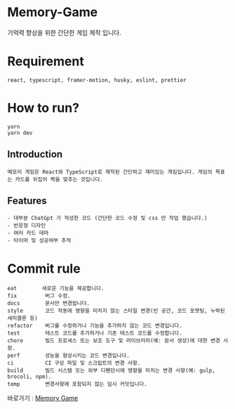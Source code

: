 # Memory-Game
기억력 향상을 위한 간단한 게임 제작 입니다.

# Requirement
```
react, typescript, framer-motion, husky, eslint, prettier
```

# How to run?
```
yarn
yarn dev
```

## Introduction
```
메모리 게임은 React와 TypeScript로 제작된 간단하고 재미있는 게임입니다. 게임의 목표는 카드를 뒤집어 짝을 맞추는 것입니다.
```

## Features 
```
- 대부분 ChatGpt 가 작성한 코드 (간단한 코드 수정 및 css 만 작업 했습니다.)
- 반응형 디자인
- 여러 카드 테마
- 타이머 및 성공여부 추적
```

# Commit rule
```
eat        새로운 기능을 제공합니다.
fix         버그 수정.
docs        문서만 변경됩니다.
style       코드 작동에 영향을 미치지 않는 스타일 변경(빈 공간, 코드 포멧팅, 누락된 세미콜론 등)
refactor    버그를 수정하거나 기능을 추가하지 않는 코드 변경입니다.
test        테스트 코드를 추가하거나 기존 테스트 코드를 수정합니다.
chore       빌드 프로세스 또는 보조 도구 및 라이브러리(예: 문서 생성)에 대한 변경 사항.
perf        성능을 향상시키는 코드 변경입니다.
ci          CI 구성 파일 및 스크립트의 변경 사항.
build       빌드 시스템 또는 외부 디펜던시에 영향을 미치는 변경 사항(예: gulp, brocoli, npm).
temp        변경사항에 포함되지 않는 임시 커밋입니다.
```

바로가기 : [Memory Game](https://brom5033.github.io/memory-game)